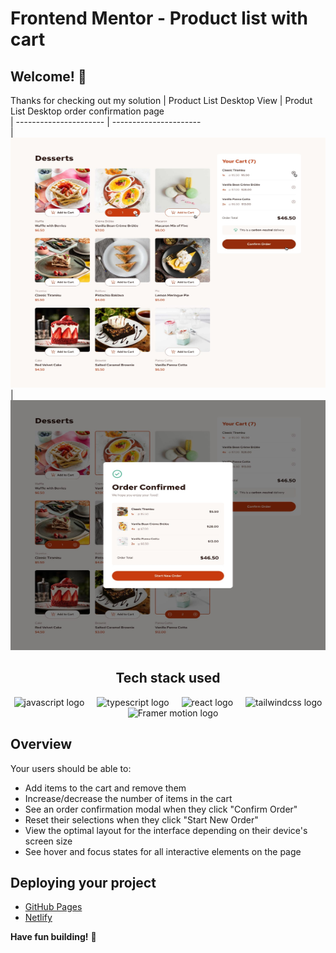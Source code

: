 # Frontend Mentor - Product list with cart
## Welcome! 👋

Thanks for checking out my solution
| Product List Desktop View                                               | Produt List Desktop order confirmation page          
| ----------------------                                                    | ----------------------    
| <img src="./public/design/active-states.jpg" width="100%" height="400" /> | <img src="./public/design/desktop-design-order-confirmation.jpg" width="100%" height="400" />  

<div align="center">
    <h2> Tech stack used</h2>
</div>
<div align="center">
  <img src="https://cdn.jsdelivr.net/gh/devicons/devicon/icons/javascript/javascript-original.svg" height="40" alt="javascript logo"  />
  <img width="12" />
  <img src="https://cdn.jsdelivr.net/gh/devicons/devicon/icons/typescript/typescript-original.svg" height="40" alt="typescript logo"  />
  <img width="12" />
  <img src="https://cdn.jsdelivr.net/gh/devicons/devicon/icons/react/react-original.svg" height="40" alt="react logo"  />
  <img width="12" />
  <img src="https://simbyone.com/content/images/2023/04/Tailwind_covertailwind_cover.png" height="40" alt="tailwindcss logo"  />
  <img width="12" />
  <img src="https://konstantinlebedev.com/static/76d81ec25cd799b15cd16c0b16e869af/cover.png" height="40" alt="Framer motion logo"  />
</div>




## Overview

Your users should be able to: 

- Add items to the cart and remove them
- Increase/decrease the number of items in the cart
- See an order confirmation modal when they click "Confirm Order"
- Reset their selections when they click "Start New Order"
- View the optimal layout for the interface depending on their device's screen size
- See hover and focus states for all interactive elements on the page


## Deploying your project

- [GitHub Pages](https://github.com/sukanyagurav/Buy-Desserts)
- [Netlify](https://buydesserts5867.netlify.app/)



**Have fun building!** 🚀

